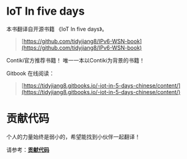 # IoT In five days

本书翻译自开源书籍 《IoT In five days》。

> [https://github.com/tidyjiang8/IPv6-WSN-book](https://github.com/tidyjiang8/IPv6-WSN-book)

Contiki官方推荐书籍！
唯一一本以Contiki为背景的书籍！

Gitbook 在线阅读：
> [https://tidyjiang8.gitbooks.io/-iot-in-5-days-chinese/content/](https://tidyjiang8.gitbooks.io/-iot-in-5-days-chinese/content/)


# 贡献代码
个人的力量始终是弱小的，希望能找到小伙伴一起翻译！

请参考：**[贡献代码](gong_xian_dai_ma.md)**